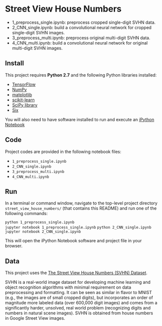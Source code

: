 # Street View House Numbers
- 1_preprocess_single.ipynb: preprocess cropped single-digit SVHN data.
- 2_CNN_single.ipynb: build a convolutional neural network for cropped single-digit SVHN images.
- 3_preprocess_multi.ipynb: preprocess original multi-digit SVHN data.
- 4_CNN_multi.ipynb: build a convolutional neural network for original multi-digit SVHN images.

## Install

This project requires **Python 2.7** and the following Python libraries installed:

- [TensorFlow](http://www.tensorflow.org/)
- [NumPy](http://www.numpy.org/)
- [matplotlib](http://matplotlib.org/)
- [scikit-learn](http://scikit-learn.org/stable/)
- [SciPy library](http://www.scipy.org/scipylib/index.html)
- [Six](http://pypi.python.org/pypi/six/)

You will also need to have software installed to run and execute an [iPython Notebook](http://ipython.org/notebook.html)

## Code

Project codes are provided in the following notebook files:
- `1_preprocess_single.ipynb`
- `2_CNN_single.ipynb`
- `3_preprocess_multi.ipynb`
- `4_CNN_multi.ipynb`

## Run

In a terminal or command window, navigate to the top-level project directory `street_view_house_numbers/` (that contains this README) and run one of the following commands:

```python 1_preprocess_single.ipynb```  
```jupyter notebook 1_preprocess_single.ipynb```
```python 2_CNN_single.ipynb```  
```jupyter notebook 2_CNN_single.ipynb```

This will open the iPython Notebook software and project file in your browser.

## Data

This project uses the [The Street View House Numbers (SVHN) Dataset](http://ufldl.stanford.edu/housenumbers/).

SVHN is a real-world image dataset for developing machine learning and object recognition algorithms with minimal requirement on data preprocessing and formatting. It can be seen as similar in flavor to MNIST (e.g., the images are of small cropped digits), but incorporates an order of magnitude more labeled data (over 600,000 digit images) and comes from a significantly harder, unsolved, real world problem (recognizing digits and numbers in natural scene images). SVHN is obtained from house numbers in Google Street View images. 
